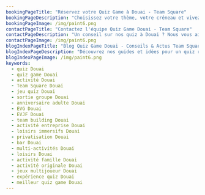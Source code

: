 ```yaml
---
bookingPageTitle: "Réservez votre Quiz Game à Douai - Team Square"
bookingPageDescription: "Choisissez votre thème, votre créneau et vivez un quiz immersif à Douai. Ambiance 100% fun et compétition amicale chez Team Square."
bookingPageImage: /img/paint6.png
contactPageTitle: "Contactez l'équipe Quiz Game Douai - Team Square"
contactPageDescription: "Un conseil sur nos quiz à Douai ? Nous vous aidons à créer l'événement parfait pour vos amis, familles, EVG ou entreprises."
contactPageImage: /img/paint6.png
blogIndexPageTitle: "Blog Quiz Game Douai - Conseils & Actus Team Square"
blogIndexPageDescription: "Découvrez nos guides et idées pour un quiz réussi à Douai : préparation, choix des thèmes, inspirations d'événements."
blogIndexPageImage: /img/paint6.png
keywords:
  - quiz Douai
  - quiz game Douai
  - activité Douai
  - Team Square Douai
  - jeu quiz Douai
  - sortie groupe Douai
  - anniversaire adulte Douai
  - EVG Douai
  - EVJF Douai
  - team building Douai
  - activité entreprise Douai
  - loisirs immersifs Douai
  - privatisation Douai
  - bar Douai
  - multi-activités Douai
  - loisirs Douai
  - activité famille Douai
  - activité originale Douai
  - jeux multijoueur Douai
  - expérience quiz Douai
  - meilleur quiz game Douai
---
```


